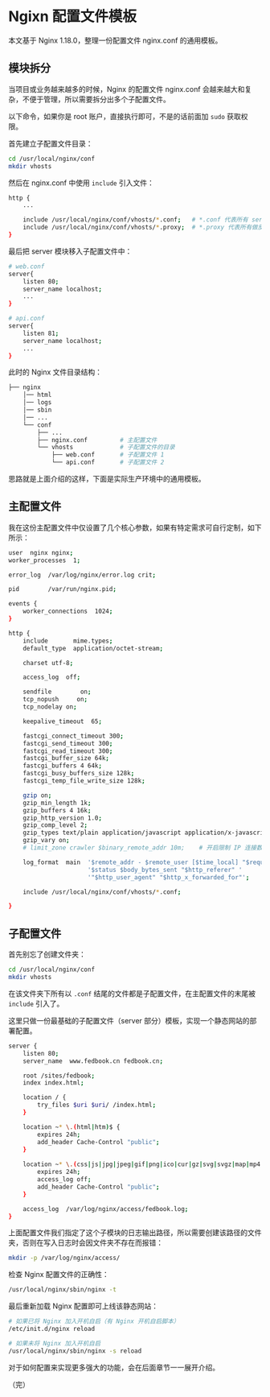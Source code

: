 # Ngixn 配置文件模板

本文基于 Nginx 1.18.0，整理一份配置文件 nginx.conf 的通用模板。

## 模块拆分

当项目或业务越来越多的时候，Nginx 的配置文件 nginx.conf 会越来越大和复杂，不便于管理，所以需要拆分出多个子配置文件。

以下命令，如果你是 root 账户，直接执行即可，不是的话前面加 `sudo` 获取权限。

首先建立子配置文件目录：

```bash
cd /usr/local/nginx/conf
mkdir vhosts
```

然后在 nginx.conf 中使用 `include` 引入文件：

```bash
http {
    ...

    include /usr/local/nginx/conf/vhosts/*.conf;   # *.conf 代表所有 server 配置文件
    include /usr/local/nginx/conf/vhosts/*.proxy;  # *.proxy 代表所有做反向代理的 server（看情况可选）
}
```

最后把 server 模块移入子配置文件中：

```bash
# web.conf
server{   
    listen 80;
    server_name localhost;
    ...
}

# api.conf
server{   
    listen 81;
    server_name localhost;
    ...
}
```

此时的 Nginx 文件目录结构：

```bash
├── nginx
    │── html
    │── logs
    │── sbin
    │── ...
    └── conf
        ├── ...
        ├── nginx.conf         # 主配置文件
        └── vhosts             # 子配置文件的目录
            ├── web.conf       # 子配置文件 1
            └── api.conf       # 子配置文件 2
```

思路就是上面介绍的这样，下面是实际生产环境中的通用模板。

## 主配置文件

我在这份主配置文件中仅设置了几个核心参数，如果有特定需求可自行定制，如下所示：

```bash
user  nginx nginx;
worker_processes  1;

error_log  /var/log/nginx/error.log crit;

pid        /var/run/nginx.pid;

events {
    worker_connections  1024;
}

http {
    include       mime.types;
    default_type  application/octet-stream;

    charset utf-8;

    access_log  off;

    sendfile        on;
    tcp_nopush     on;
    tcp_nodelay on;

    keepalive_timeout  65;

    fastcgi_connect_timeout 300;
    fastcgi_send_timeout 300;
    fastcgi_read_timeout 300;
    fastcgi_buffer_size 64k;
    fastcgi_buffers 4 64k;
    fastcgi_busy_buffers_size 128k;
    fastcgi_temp_file_write_size 128k;

    gzip on;
    gzip_min_length 1k;
    gzip_buffers 4 16k;
    gzip_http_version 1.0;
    gzip_comp_level 2;
    gzip_types text/plain application/javascript application/x-javascript text/css application/xml text/javascript application/x-httpd-php image/bmp application/x-bmp image/x-ms-bmp application/vnd.ms-fontobject font/ttf font/opentype font/x-woff;
    gzip_vary on;
    # limit_zone crawler $binary_remote_addr 10m;    # 开启限制 IP 连接数的时候需要使用

    log_format  main  '$remote_addr - $remote_user [$time_local] "$request" '
                      '$status $body_bytes_sent "$http_referer" '
                      '"$http_user_agent" "$http_x_forwarded_for"';

    include /usr/local/nginx/conf/vhosts/*.conf;

}
```

## 子配置文件

首先别忘了创建文件夹：

```bash
cd /usr/local/nginx/conf
mkdir vhosts
```

在该文件夹下所有以 `.conf` 结尾的文件都是子配置文件，在主配置文件的末尾被 `include` 引入了。

这里只做一份最基础的子配置文件（server 部分）模板，实现一个静态网站的部署配置。

```bash
server {
    listen 80;
    server_name  www.fedbook.cn fedbook.cn;

    root /sites/fedbook;
    index index.html;

    location / {
        try_files $uri $uri/ /index.html;
    }

    location ~* \.(html|htm)$ {
        expires 24h;
        add_header Cache-Control "public";
    }
    
    location ~* \.(css|js|jpg|jpeg|gif|png|ico|cur|gz|svg|svgz|map|mp4|ogg|ogv|webm|htc)$ {
        expires 24h;
        access_log off;
        add_header Cache-Control "public";
    }

    access_log  /var/log/nginx/access/fedbook.log;
}
```

上面配置文件我们指定了这个子模块的日志输出路径，所以需要创建该路径的文件夹，否则在写入日志时会因文件夹不存在而报错：

```bash
mkdir -p /var/log/nginx/access/
```

检查 Nginx 配置文件的正确性：

```bash
/usr/local/nginx/sbin/nginx -t
```

最后重新加载 Nginx 配置即可上线该静态网站：

```bash
# 如果已将 Nginx 加入开机自启（有 Nginx 开机自启脚本）
/etc/init.d/nginx reload

# 如果未将 Nginx 加入开机自启
/usr/local/nginx/sbin/nginx -s reload
```

对于如何配置来实现更多强大的功能，会在后面章节一一展开介绍。

（完）
